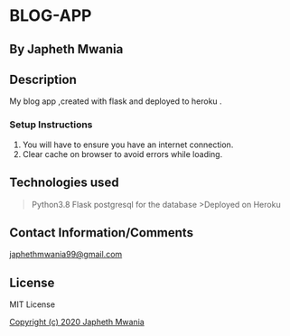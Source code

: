 # BLOG-APP

## By Japheth Mwania

## Description
 My blog app ,created with flask and deployed to heroku .

### Setup Instructions

1. You will have to ensure you have an internet connection.
2. Clear cache on browser to avoid errors while loading.

## Technologies used

>Python3.8
>Flask postgresql for the database >Deployed on Heroku

## Contact Information/Comments

japhethmwania99@gmail.com

## License

MIT License <a href="https://choosealicense.com/licenses/mit/">

Copyright (c) 2020 Japheth Mwania
